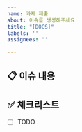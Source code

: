 ```yaml
---
name: 과제 제출
about: 이슈를 생성해주세요
title: "[DOCS]"
labels: ''
assignees: ''

---
```


## 📋 이슈 내용

## ✅ 체크리스트
- [ ] TODO
